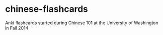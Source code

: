 chinese-flashcards
==================

Anki flashcards started during Chinese 101 at the University of Washington in Fall 2014
